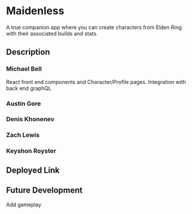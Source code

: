 # Maidenless
A true companion app where you can create characters from Elden Ring with their associated builds and stats. 

## Description

### Michael Bell
React front end components and Character/Profile pages. Integration with back end graphQL 

### Austin Gore

### Denis Khonenev

### Zach Lewis

### Keyshon Royster

## Deployed Link

## Future Development
Add gameplay
